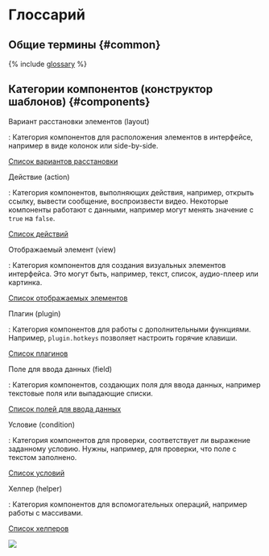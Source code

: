 # Глоссарий

## Общие термины {#common}

{% include [glossary](../_includes/glossary.md) %}

## Категории компонентов (конструктор шаблонов) {#components}

Вариант расстановки элементов (layout)

: Категория компонентов для расположения элементов в интерфейсе, например в виде колонок или side-by-side.

  [Список вариантов расстановки](reference/layouts.md)

Действие (action)

: Категория компонентов, выполняющих действия, например, открыть ссылку, вывести сообщение, воспроизвести видео. Некоторые компоненты работают с данными, например могут менять значение с `true` на `false`.

  [Список действий](reference/actions.md)

Отображаемый элемент (view)

: Категория компонентов для создания визуальных элементов интерфейса. Это могут быть, например, текст, список, аудио-плеер или картинка.

  [Список отображаемых элементов](reference/views.md)

Плагин (plugin)

: Категория компонентов для работы с дополнительными функциями. Например, `plugin.hotkeys` позволяет настроить горячие клавиши.

  [Список плагинов](reference/plugins.md)

Поле для ввода данных (field)

: Категория компонентов, создающих поля для ввода данных, например текстовые поля или выпадающие списки.

  [Список полей для ввода данных](reference/fields.md)

Условие (condition)

: Категория компонентов для проверки, соответствует ли выражение заданному условию. Нужны, например, для проверки, что поле с текстом заполнено.

  [Список условий](reference/conditions.md)

Хелпер (helper)

: Категория компонентов для вспомогательных операций, например работы с массивами.

  [Список хелперов](reference/helpers.md)

[![](_images/buttons/contact-support.svg)](concepts/support.md)
